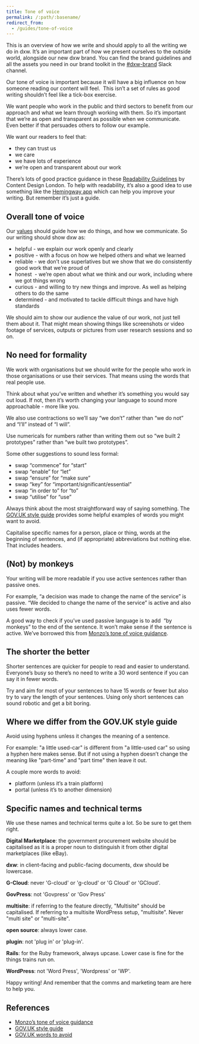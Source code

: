 ```yaml
---
title: Tone of voice
permalink: /:path/:basename/
redirect_from:
  - /guides/tone-of-voice
---
```

This is an overview of how we write and should apply to all the writing we do in
dxw. It’s an important part of how we present ourselves to the outside world,
alongside our new dxw brand. You can find the brand guidelines and all the
assets you need in our brand toolkit in the
[\#dxw-brand](https://dxw.slack.com/archives/C013ZEQ8XEW) Slack channel.

Our tone of voice is important because it will have a big influence on how
someone reading our content will feel.  This isn’t a set of rules as good
writing shouldn’t feel like a tick-box exercise.

We want people who work in the public and third sectors to benefit from our
approach and what we learn through working with them. So it’s important that
we’re as open and transparent as possible when we communicate. Even better if
that persuades others to follow our example.

We want our readers to feel that:

* they can trust us
* we care
* we have lots of experience
* we’re open and transparent about our work

There’s lots of good practice guidance in these
[Readability Guidelines](https://readabilityguidelines.co.uk/) by Content Design
London. To help with readability, it’s also a good idea to use something like
the [Hemingway app](https://www.hemingwayapp.com/) which can help you improve
your writing. But remember it’s just a guide.

## Overall tone of voice

Our [values](/who-we-are/#our-values) should guide how we do things, and how we 
communicate. So our writing should show dxw as:

* helpful - we explain our work openly and clearly
* positive - with a focus on how we helped others and what we learned
* reliable - we don’t use superlatives but we show that we do consistently good
  work that we’re proud of
* honest  - we’re open about what we think and our work, including where we got
  things wrong
* curious - and willing to try new things and improve. As well as helping others
  to do the same
* determined - and motivated to tackle difficult things and have high standards

We should aim to show our audience the value of our work, not just tell them
about it. That might mean showing things like screenshots or video footage of
services, outputs or pictures from user research sessions and so on.

## No need for formality

We work with organisations but we should write for the people who work in those
organisations or use their services. That means using the words that real people
use.

Think about what you’ve written and whether it’s something you would say out
loud. If not, then it’s worth changing your language to sound more
approachable - more like you.

We also use contractions so we’ll say “we don’t” rather than “we do not” and
“I’ll” instead of “I will”.

Use numericals for numbers rather than writing them out so “we built 2
prototypes” rather than “we built two prototypes”.

Some other suggestions to sound less formal:

* swap “commence” for “start”
* swap “enable” for “let”
* swap “ensure” for “make sure”
* swap “key” for “important/significant/essential”
* swap “in order to” for “to”
* swap “utilise” for “use”

Always think about the most straightforward way of saying something. The
[GOV.UK style guide](https://www.gov.uk/guidance/style-guide/a-to-z-of-gov-uk-style)
provides some helpful examples of words you might want to avoid.

Capitalise specific names for a person, place or thing, words at the beginning
of sentences, and (if appropriate) abbreviations but nothing else. That includes
headers.

## (Not) by monkeys

Your writing will be more readable if you use active sentences rather than
passive ones.

For example, “a decision was made to change the name of the service” is passive.
“We decided to change the name of the service” is active and also uses fewer
words.

A good way to check if you’ve used passive language is to add  “by monkeys” to
the end of the sentence. It won’t make sense if the sentence is active. We’ve
borrowed this from
[Monzo’s tone of voice guidance](https://monzo.com/tone-of-voice/).

## The shorter the better

Shorter sentences are quicker for people to read and easier to understand.
Everyone’s busy so there’s no need to write a 30 word sentence if you can say it
in fewer words.

Try and aim for most of your sentences to have 15 words or fewer but also try to
vary the length of your sentences. Using only short sentences can sound robotic
and get a bit boring.

## Where we differ from the GOV.UK style guide

Avoid using hyphens unless it changes the meaning of a sentence.

For example: "a little used-car" is different from "a little-used car" so using
a hyphen here makes sense. But if not using a hyphen doesn’t change the meaning
like "part-time" and "part time" then leave it out.

A couple more words to avoid:

* platform (unless it’s a train platform)
* portal (unless it’s to another dimension)

## Specific names and technical terms

We use these names and technical terms quite a lot. So be sure to get them
right.

**Digital Marketplace**: the government procurement website should be
capitalised as it is a proper noun to distinguish it from other digital
marketplaces (like eBay).

**dxw**: in client-facing and public-facing documents, dxw should be lowercase.

**G-Cloud**: never 'G-cloud' or 'g-cloud' or 'G Cloud' or 'GCloud'.

**GovPress**: not 'Govpress' or 'Gov Press'

**multisite**: if referring to the feature directly, "Multisite" should be
capitalised. If referring to a multisite WordPress setup, "multisite". Never
"multi site" or "multi-site".

**open source**: always lower case.

**plugin**: not 'plug in' or 'plug-in'.

**Rails**: for the Ruby framework, always upcase. Lower case is fine for the
things trains run on.

**WordPress**: not 'Word Press', 'Wordpress' or 'WP'.

Happy writing! And remember that the comms and marketing team are here to help
you.

## References

* [Monzo’s tone of voice guidance](https://monzo.com/tone-of-voice/)
* [GOV.UK style guide](https://www.gov.uk/guidance/style-guide/a-to-z-of-gov-uk-style)
* [GOV.UK words to avoid](https://www.gov.uk/guidance/style-guide/a-to-z-of-gov-uk-style#words-to-avoid)